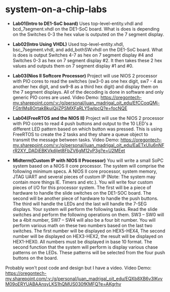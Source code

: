 # system-on-a-chip-labs

* __Lab01(Intro to DE1-SoC board)__ 
Uses top-level-entity.vhdl and bcd_7segment.vhdl on the DE1-SoC board. What is does is depending on the Switches 0-3 the hex value is outputed on the 7 segment display.

* __Lab02(Intro Using VHDL)__ 
Used top-level-entity.vhdl, bsc_7segment.vhdl, and add_bothSW.vhdl on the DE1-SoC board. What is does is output Switches 4-7 as hex on 7 segment display #4 and Switches 0-3 as hex on 7 segment display #2. It then takes these 2 hex values and outputs them on 7 segment display #1 and #0. 

* __Lab03(Nios II Softcore Processor)__ 
Project will use NIOS 2 processor with PIO cores to read the switches (sw3-0 as one hex digit, sw7 - 4 as another hex digit, and sw9-8 as a third hex digit) and display them on the 7 segment displays. All of the decoding is done in software and only generic PIO cores are used.
Video Demo: https://oregontech-my.sharepoint.com/:v:/g/personal/juan_madrigal_oit_edu/EfCCoqQMj-FGtrIMs8OrtakBkuiQiiZPSMXFaRLY5wIpcQ?e=focNQE

* __Lab04(FreeRTOS and the NIOS II)__ 
Project will use the NIOS 2 processor with PIO cores to read  4 push buttons and output to the 10 LED's a different LED pattern based on which button was pressed. This is using FreeRTOS to create the 2 tasks and they share a queue object to transmit the message between tasks.
Video Demo: https://oregontech-my.sharepoint.com/:v:/g/personal/juan_madrigal_oit_edu/EaETxUIu6nNFrR2XY_DADiEBKVkdjIet8FbZV6gM12yP3g?e=U2MEet

* __Midterm(Custom IP with NIOS II Processor)__ You will write a small SoPC system based on a NIOS II core processor. The system will comprise the following minimum specs. A NIOS II core processor, system memory, JTAG UART and several pieces of custom IP (Note: The system may contain more things IE. Timers and etc.). You will write four custom pieces of I/O for this processor system. The first will be a piece of hardware to handle the slide switches on the DE1-SOC board. The second will be another piece of hardware to handle the push buttons. The third will handle the LEDs and the last will handle the 7-SEG displays. Your system will perform the following tasks. Read the slide switches and perform the following operations on them. SW3 – SW0 will be a 4bit number, SW7 – SW4 will also be a four bit number. You will perform various math on these two numbers based on the last two switches. The first number will be displayed on HEX5-HEX4, The second number will be displayed on HEX3-HEX2, the result will be displayed on HEX1-HEX0. All numbers must be displayed in base 10 format. The second function that the system will perform is display various chase patterns on the LEDs. These patterns will be selected from the four push buttons on the board.

Probably won't post code and design but I have a video.
Video Demo: https://oregontech-my.sharepoint.com/:v:/g/personal/juan_madrigal_oit_edu/EQXb8XB6v3lKvvM09oERYUABAAnsyLKS1hQMUS030fKMFQ?e=AKgrhv
